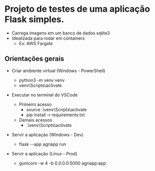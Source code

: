 # Projeto de testes de uma aplicação Flask simples. 
* Carrega imagens em um banco de dados sqlite3
* Idealizada para rodar em containers
    * Ex: AWS Fargate

## Orientações gerais
* Criar ambiente virtual (Windows - PowerShell)
    * python3 -m venv venv   
    * venv\Scripts\activate

* Executar no terminal do VSCode
    * Primeiro acesso
        * source .\venv\Scripts\activate
        * pip install -r requirements.txt
    * Demais acessos
        * .\venv\Scripts\activate 

* Servir a aplicação (Windows - Dev)
    * flask --app agriapp run

* Servir a aplicação (Linux - Prod)
    * gunicorn -w 4 -b 0.0.0.0:5000 agriapp:app
